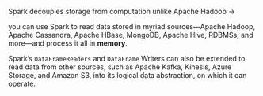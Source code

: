 Spark decouples storage from computation unlike Apache Hadoop -> 

you can use Spark to read data stored in myriad sources—Apache Hadoop, Apache Cassandra, Apache HBase, MongoDB, Apache Hive, RDBMSs, and more—and process it all in **memory**.

Spark’s `DataFrameReaders` and `DataFrame` Writers can also be extended to read data from other sources, such as Apache Kafka, Kinesis, Azure Storage, and Amazon S3, into its logical data abstraction, on which it can operate.
